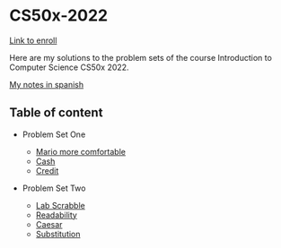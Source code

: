 # CS50x-2022
[Link to enroll](https://www.edx.org/course/introduction-computer-science-harvardx-cs50x#!)

Here are my solutions to the problem sets of the course Introduction to Computer Science CS50x 2022.

[My notes in spanish](https://dajaramim.notion.site/CS50x-eeda0a504055492e8cc14c75ebc71318)

## Table of content

* Problem Set One

  * [Mario more comfortable](https://github.com/dajaramim/CS50x-2022/blob/main/Problem%20set%201/mario.c)  
  * [Cash](https://github.com/dajaramim/CS50x-2022/blob/main/Problem%20set%201/cash.c)
  * [Credit](https://github.com/dajaramim/CS50x-2022/blob/main/Problem%20set%201/credit.c)
  
* Problem Set Two
  
  * [Lab Scrabble](https://github.com/dajaramim/CS50x-2022/blob/main/Problem%20set%202/scrabble.c)
  * [Readability](https://github.com/dajaramim/CS50x-2022/blob/main/Problem%20set%202/readability.c)
  * [Caesar](https://github.com/dajaramim/CS50x-2022/blob/main/Problem%20set%202/caesar.c)
  * [Substitution](https://github.com/dajaramim/CS50x-2022/blob/main/Problem%20set%202/substitution.c)
